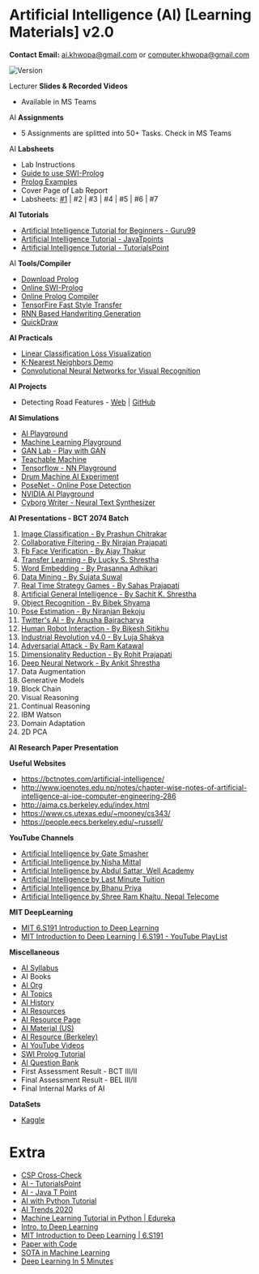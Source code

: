 # Artificial Intelligence (AI) [Learning Materials] v2.0

**Contact Email:** ai.khwopa@gmail.com or computer.khwopa@gmail.com

 ![Version](https://img.shields.io/badge/version-2.0-blue.svg)

Lecturer **Slides & Recorded Videos**
- Available in MS Teams

AI **Assignments**
- 5 Assignments are splitted into 50+ Tasks. Check in MS Teams

AI **Labsheets**
- Lab Instructions
- [Guide to use SWI-Prolog](http://athena.ecs.csus.edu/~mei/logicp/prolog/swi-prolog.html)
- [Prolog Examples](http://athena.ecs.csus.edu/~mei/logicp/prolog/programming-examples.html)
- Cover Page of Lab Report
- Labsheets: [#1](https://swish.swi-prolog.org/p/Lab_1_1.pl) | #2 | #3 | #4 | #5 | #6 | #7

**AI Tutorials**
- [Artificial Intelligence Tutorial for Beginners - Guru99](https://www.guru99.com/artificial-intelligence-tutorial.html)
- [Artificial Intelligence Tutorial - JavaTpoints](https://www.javatpoint.com/artificial-intelligence-tutorial)
- [Artificial Intelligence Tutorial - TutorialsPoint](https://www.tutorialspoint.com/artificial_intelligence/index.htm)

AI **Tools/Compiler**
- [Download Prolog](https://www.swi-prolog.org/download/stable)
- [Online SWI-Prolog](https://swish.swi-prolog.org)
- [Online Prolog Compiler](https://www.tutorialspoint.com/execute_prolog_online.php)
- [TensorFire Fast Style Transfer](https://tenso.rs/demos/fast-neural-style/)
- [RNN Based Handwriting Generation](http://www.cs.toronto.edu/~graves/handwriting.cgi)
- [QuickDraw](https://quickdraw.withgoogle.com/)

**AI Practicals**
- [Linear Classification Loss Visualization](http://vision.stanford.edu/teaching/cs231n-demos/linear-classify/)
- [K-Nearest Neighbors Demo](http://vision.stanford.edu/teaching/cs231n-demos/knn/)
- [Convolutional Neural Networks for Visual Recognition](http://vision.stanford.edu/teaching/cs231n/)

**AI Projects**
- Detecting Road Features - [Web](https://navoshta.com/detecting-road-features/) | [GitHub](https://github.com/navoshta/detecting-road-features)

**AI Simulations**
- [AI Playground](https://theaiplayground.com/blocks/new)
- [Machine Learning Playground](https://ml-playground.com/)
- [GAN Lab - Play with GAN](https://poloclub.github.io/ganlab/)
- [Teachable Machine](https://teachablemachine.withgoogle.com/)
- [Tensorflow - NN Playground](https://playground.tensorflow.org/#activation=tanh&batchSize=10&dataset=circle&regDataset=reg-plane&learningRate=0.03&regularizationRate=0&noise=0&networkShape=4,2&seed=0.58364&showTestData=false&discretize=false&percTrainData=50&x=true&y=true&xTimesY=false&xSquared=false&ySquared=false&cosX=false&sinX=false&cosY=false&sinY=false&collectStats=false&problem=classification&initZero=false&hideText=false)
- [Drum Machine AI Experiment](https://experiments.withgoogle.com/ai/drum-machine/view/)
- [PoseNet - Online Pose Detection](https://storage.googleapis.com/tfjs-models/demos/posenet/camera.html)
- [NVIDIA AI Playground](https://www.nvidia.com/en-us/research/ai-playground/)
- [Cyborg Writer - Neural Text Synthesizer](https://cyborg.tenso.rs/)

**AI Presentations - BCT 2074 Batch**
1. [Image Classification - By Prashun Chitrakar](https://github.com/ErSKS/AI/blob/master/Image-Classification.pdf)
2. [Collaborative Filtering - By Nirajan Prajapati](https://github.com/ErSKS/AI/blob/master/COLLABORATIVE-FILTERING.pdf)
3. [Fb Face Verification - By Ajay Thakur](https://github.com/ErSKS/AI/blob/master/FB-Face-Verification.pdf)
4. [Transfer Learning - By Lucky S. Shrestha](https://github.com/ErSKS/AI/blob/master/TRANSFER-LEARNING.pdf)
5. [Word Embedding - By Prasanna Adhikari](https://github.com/ErSKS/AI/blob/master/WORD-EMBEDDINGS.pdf)
6. [Data Mining - By Sujata Suwal](https://github.com/ErSKS/AI/blob/master/DATA-MINING.pdf)
7. [Real Time Strategy Games - By Sahas Prajapati](https://github.com/ErSKS/AI/blob/master/Real-Time-Strategy-Games.pdf)
8. [Artificial General Intelligence - By Sachit K. Shrestha](https://github.com/ErSKS/AI/blob/master/AGI.pdf)
9. [Object Recognition - By Bibek Shyama](https://github.com/ErSKS/AI/blob/master/Object-Recognition.pdf)
10. [Pose Estimation - By Niranjan Bekoju](https://github.com/ErSKS/AI/blob/master/Pose-Estimation.pdf)
11. [Twitter's AI - By Anusha Bajracharya](https://github.com/ErSKS/AI/blob/master/Twitters-AI.pdf)
12. [Human Robot Interaction - By Bikesh Sitikhu](https://github.com/ErSKS/AI/blob/master/HRI.pdf)
13. [Industrial Revolution v4.0 - By Luja Shakya](https://github.com/ErSKS/AI/blob/master/Industrial-Revolution-v4.0.pdf)
14. [Adversarial Attack - By Ram Katawal](https://github.com/ErSKS/AI/blob/master/ADVERSIAL-ATTACK.pdf)
15. [Dimensionality Reduction - By Rohit Prajapati](https://github.com/ErSKS/AI/blob/master/Dimensionality-Reduction.pdf)
16. [Deep Neural Network - By Ankit Shrestha](https://github.com/ErSKS/AI/blob/master/Deep-Neural-Network.pdf)
17. Data Augmentation
18. Generative Models
19. Block Chain
20. Visual Reasoning
21. Continual Reasoning
22. IBM Watson
23. Domain Adaptation
24. 2D PCA

**AI Research Paper Presentation**

**Useful Websites**
- https://bctnotes.com/artificial-intelligence/
- http://www.ioenotes.edu.np/notes/chapter-wise-notes-of-artificial-intelligence-ai-ioe-computer-engineering-286
- http://aima.cs.berkeley.edu/index.html
- https://www.cs.utexas.edu/~mooney/cs343/
- https://people.eecs.berkeley.edu/~russell/

**YouTube Channels**
- [Artificial Intelligence by Gate Smasher](https://www.youtube.com/watch?v=uB3i-qV6VdM&list=PLxCzCOWd7aiHGhOHV-nwb0HR5US5GFKFI)
- [Artificial Intelligence by Nisha Mittal](https://www.youtube.com/watch?v=J3ye-0TEii4&list=PL41Z-nyV-Dsh5hrjnSuKRNqXbB8S28lzM)
- [Artificial Intelligence by Abdul Sattar, Well Academy](https://www.youtube.com/watch?v=J7LqgglEfQw&list=PL9zFgBale5fug7z_YlD9M0x8gdZ7ziXen)
- [Artificial Intelligence by Last Minute Tuition](https://www.youtube.com/watch?v=eIicc0UTd4M&list=PL0s3O6GgLL5cGHFY_ymkrevnapVCD9jU7)
- [Artificial Intelligence by Bhanu Priya](https://www.youtube.com/watch?v=ZIuWSWbSoJE&list=PLrjkTql3jnm_yol-ZK1QqPSn5YSg0NF9r&index=23)
- [Artificial Intelligence by Shree Ram Khaitu, Nepal Telecome](https://www.youtube.com/watch?v=sWSaEIJTGxs&list=PLqMYNDIP-ioLGBVB3cCnKongtQSmp5uyL&index=9)

**MIT DeepLearning**
- [MIT 6.S191 Introduction to Deep Learning](introtodeeplearning.com)
- [MIT Introduction to Deep Learning | 6.S191 - YouTube PlayList](https://www.youtube.com/watch?v=njKP3FqW3Sk&list=PLtBw6njQRU-rwp5__7C0oIVt26ZgjG9NI&index=1)

**Miscellaneous**
- [AI Syllabus](https://github.com/ErSKS/AI/blob/master/01_Syllabus_AI.pdf)
- AI Books
- [AI Org](https://www.aaai.org/)
- [AI Topics](https://aitopics.org/search)
- [AI History](https://aitopics.org/misc/brief-history)
- [AI Resources](http://airesources.org/)
- [AI Resource Page](https://bctnotes.com/artificial-intelligence/)
- [AI Material (US)](https://www.cs.utexas.edu/~mooney/cs343/)
- [AI Resource (Berkeley)](http://aima.cs.berkeley.edu/)
- [AI YouTube Videos](https://www.youtube.com/playlist?list=PL9zFgBale5fug7z_YlD9M0x8gdZ7ziXen)
- [SWI Prolog Tutorial](https://www.youtube.com/watch?v=4vv3EOjtpHo&list=PLEJXowNB4kPy3_qhGksOO8ch_Di7T8_9E)
- [AI Question Bank](https://drive.google.com/drive/folders/1toajMBDZ2Oap663ZuJxVKWqDSYgfCL-9?usp=sharing)
- First Assessment Result - BCT III/II
- Final Assessment Result - BEL III/II
- Final Internal Marks of AI

**DataSets**
- [Kaggle](https://www.kaggle.com/datasets)

# Extra
- [CSP Cross-Check](http://bach.istc.kobe-u.ac.jp/llp/crypt.html)
- [AI - TutorialsPoint](https://www.tutorialspoint.com/artificial_intelligence/index.htm)
- [AI - Java T Point](https://www.javatpoint.com/artificial-intelligence-tutorial)
- [AI with Python Tutorial](https://www.tutorialspoint.com/artificial_intelligence_with_python/index.htm)
- [AI Trends 2020](https://www.youtube.com/watch?v=9RmaCNz1ngE)
- [Machine Learning Tutorial in Python | Edureka](https://www.youtube.com/playlist?list=PL9ooVrP1hQOHUfd-g8GUpKI3hHOwM_9Dn)
- [Intro. to Deep Learning](http://introtodeeplearning.com/)
- [MIT Introduction to Deep Learning | 6.S191](https://www.youtube.com/watch?v=njKP3FqW3Sk&list=PLtBw6njQRU-rwp5__7C0oIVt26ZgjG9NI)
- [Paper with Code](https://paperswithcode.com/)
- [SOTA in Machine Learning](https://paperswithcode.com/sota)
 - [Deep Learning In 5 Minutes](https://www.youtube.com/watch?v=6M5VXKLf4D4)
